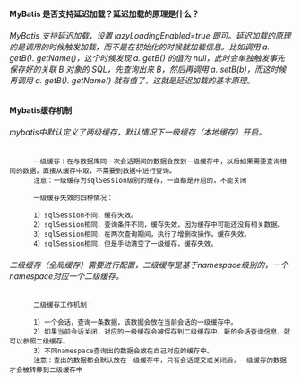#### MyBatis 是否支持延迟加载？延迟加载的原理是什么？
###### MyBatis 支持延迟加载，设置 lazyLoadingEnabled=true 即可。延迟加载的原理的是调用的时候触发加载，而不是在初始化的时候就加载信息。比如调用 a. getB(). getName()，这个时候发现 a. getB() 的值为 null，此时会单独触发事先保存好的关联 B 对象的 SQL，先查询出来 B，然后再调用 a. setB(b)，而这时候再调用 a. getB(). getName() 就有值了，这就是延迟加载的基本原理。
#### Mybatis缓存机制
###### mybatis中默认定义了两级缓存，默认情况下一级缓存（本地缓存）开启。

          一级缓存：在与数据库同一次会话期间的数据会放到一级缓存中，以后如果需要查询相同的数据，直接从缓存中取，不需要到数据中进行查询。
          注意：一级缓存为sqlSession级别的缓存，一直都是开启的，不能关闭
          
          一级缓存失效的四种情况：

          1）sqlSession不同，缓存失效。
          2）sqlSession相同，查询条件不同，缓存失效，因为缓存中可能还没有相关数据。
          3）sqlSession相同，在两次查询期间，执行了增删改操作，缓存失效。
          4）sqlSession相同，但是手动清空了一级缓存，缓存失效。
###### 二级缓存（全局缓存）需要进行配置，二级缓存是基于namespace级别的，一个namespace对应一个二级缓存。

          二级缓存工作机制：

          1）一个会话，查询一条数据，该数据会放在当前会话的一级缓存中。
          2）如果当前会话关闭，对应的一级缓存会被保存到二级缓存中，新的会话查询信息，就可以参照二级缓存。
          3）不同namespace查询出的数据会放在自己对应的缓存中。
          注意：查出的数据都会默认放在一级缓存中，只有会话提交或关闭后，一级缓存的数据才会被转移到二级缓存中          
